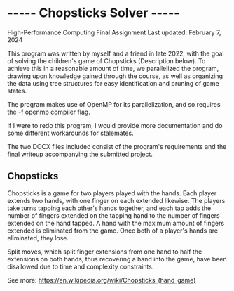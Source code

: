 # ----- Chopsticks Solver -----
High-Performance Computing Final Assignment
Last updated: February 7, 2024

This program was written by myself and a friend in late 2022, with the goal of solving the children's game of Chopsticks (Description below). To achieve this in a reasonable amount of time, we parallelized the program, drawing upon knowledge gained through the course, as well as organizing the data using tree structures for easy identification and pruning of game states.

The program makes use of OpenMP for its parallelization, and so requires the -f openmp compiler flag.

If I were to redo this program, I would provide more documentation and do some different workarounds for stalemates.

The two DOCX files included consist of the program's requirements and the final writeup accompanying the submitted project.

## Chopsticks

Chopsticks is a game for two players played with the hands. Each player extends two hands, with one finger on each extended likewise. The players take turns tapping each other's hands together, and each tap adds the number of fingers extended on the tapping hand to the number of fingers extended on the hand tapped. A hand with the maximum amount of fingers extended is eliminated from the game. Once both of a player's hands are eliminated, they lose.

Split moves, which split finger extensions from one hand to half the extensions on both hands, thus recovering a hand into the game, have been disallowed due to time and complexity constraints.

See more: https://en.wikipedia.org/wiki/Chopsticks_(hand_game)